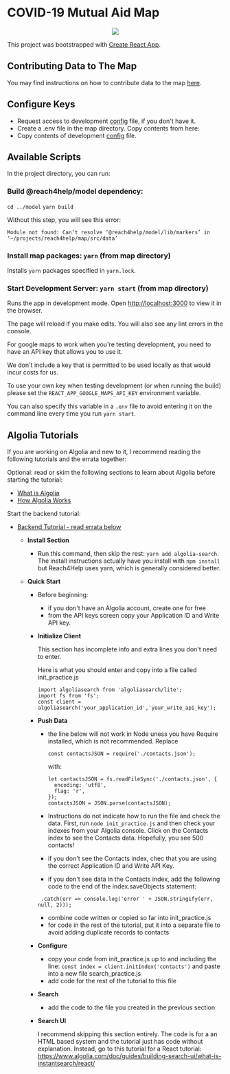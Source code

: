 # COVID-19 Mutual Aid Map

<p align="center">
  <img src="../branding/banners/swarm_banner_map_alt.png">
</p>

This project was bootstrapped with [Create React App](https://github.com/facebook/create-react-app).

## Contributing Data to The Map

You may find instructions on how to contribute data to the map [here](src/data/README.md).

## Configure Keys

- Request access to development [config](https://docs.google.com/document/d/1MaEKEUexkF0TF-pgPpS9RYvDrOPJt9WTmrzNUr35vMo/edit) file, if you don't have it.
- Create a .env file in the map directory. Copy contents from here:
- Copy contents of development [config](https://docs.google.com/document/d/1MaEKEUexkF0TF-pgPpS9RYvDrOPJt9WTmrzNUr35vMo/edit) file.

## Available Scripts

In the project directory, you can run:

### Build @reach4help/model dependency:

`cd ../model` `yarn build`

Without this step, you will see this error:

```
Module not found: Can’t resolve ‘@reach4help/model/lib/markers’ in ‘~/projects/reach4help/map/src/data’
```

### Install map packages: `yarn` (from map directory)

Installs `yarn` packages specified in `yarn.lock`.

### Start Development Server: `yarn start` (from map directory)

Runs the app in development mode. Open [http://localhost:3000](http://localhost:3000) to view it in the browser.

The page will reload if you make edits. You will also see any lint errors in the console.

For google maps to work when you're testing development, you need to have an API key that allows you to use it.

We don't include a key that is permitted to be used locally as that would incur costs for us.

To use your own key when testing development (or when running the build) please set the `REACT_APP_GOOGLE_MAPS_API_KEY` environment variable.

You can also specify this variable in a `.env` file to avoid entering it on the command line every time you run `yarn start`.

## Algolia Tutorials

If you are working on Algolia and new to it, I recommend reading the following tutorials and the errata together:

Optional: read or skim the following sections to learn about Algolia before starting the tutorial:

- [What is Algolia](https://www.algolia.com/doc/guides/getting-started/what-is-algolia/)
- [How Algolia Works](https://www.algolia.com/doc/guides/getting-started/how-algolia-works/)

Start the backend tutorial:

- [Backend Tutorial - read errata below](https://www.algolia.com/doc/guides/getting-started/quick-start/tutorials/quick-start-with-the-api-client/javascript/?client=javascript)

  - **Install Section**
    - Run this command, then skip the rest: `yarn add algolia-search`. The install instructions actually have you install with `npm install` but Reach4Help uses yarn, which is generally considered better.
  - **Quick Start**

    - Before beginning:
      - if you don't have an Algolia account, create one for free
      - from the API keys screen copy your Application ID and Write API key.
    - **Initialize Client**

      This section has incomplete info and extra lines you don't need to enter.

      Here is what you should enter and copy into a file called init_practice.js

      ```
      import algoliasearch from 'algoliasearch/lite';
      import fs from 'fs';
      const client = algoliasearch('your_application_id','your_write_api_key');
      ```

    - **Push Data**

      - the line below will not work in Node uness you have Require installed, which is not recommended. Replace

        ```
        const contactsJSON = require('./contacts.json');
        ```

        with:

        ```
        let contactsJSON = fs.readFileSync('./contacts.json', {
          encoding: 'utf8',
          flag: 'r',
        });
        contactsJSON = JSON.parse(contactsJSON);
        ```

      - Instructions do not indicate how to run the file and check the data. First, run `node init_practice.js` and then check your indexes from your Algolia console. Click on the Contacts index to see the Contacts data. Hopefully, you see 500 contacts!
      - if you don't see the Contacts index, chec that you are using the correct Application ID and Write API Key.
      - if you don't see data in the Contacts index, add the following code to the end of the index.saveObjects statement:

      ```
       .catch(err => console.log('error ' + JSON.stringify(err, null, 2)));
      ```

      - combine code written or copied so far into init_practice.js
      - for code in the rest of the tutorial, put it into a separate file to avoid adding duplicate records to contacts

    - **Configure**
      - copy your code from init_practice.js up to and including the line: `const index = client.initIndex('contacts')` and paste into a new file search_practice.js
      - add code for the rest of the tutorial to this file
    - **Search**
      - add the code to the file you created in the previous section
    - **Search UI**

      I recommend skipping this section entirely. The code is for a an HTML based system and the tutorial just has code without explanation. Instead, go to this tutorial for a React tutorial: https://www.algolia.com/doc/guides/building-search-ui/what-is-instantsearch/react/
